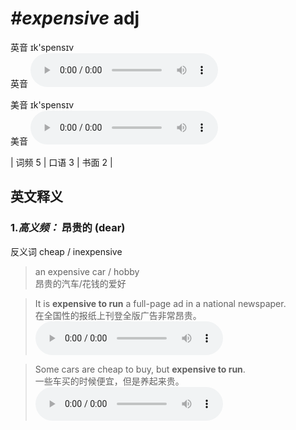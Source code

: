 # ***\#expensive*** adj
英音 ɪk'spensɪv  
英音
<audio src="./media/expensive-B.aac" controls="controls"></audio>

美音 ɪk'spensɪv  
美音
<audio src="./media/expensive.aac" controls="controls"></audio>



| 词频 5 | 口语 3 | 书面 2 |  

英文释义
---
### 1.*高义频：* **昂贵的 (dear)**  
反义词 cheap / inexpensive 

 > an expensive car / hobby  
 > 昂贵的汽车/花钱的爱好    

 > It is **expensive to run** a full-page ad in a national newspaper.   
 > 在全国性的报纸上刊登全版广告非常昂贵。    
<audio src="./media/expensive-1.aac" controls="controls"></audio>

 > Some cars are cheap to buy, but **expensive to run**.  
 > 一些车买的时候便宜，但是养起来贵。    
<audio src="./media/Some cars are cheap317补录_AAC.aac" controls="controls"></audio>


